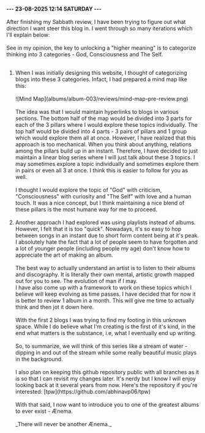 <b>--- 23-08-2025 12:14 SATURDAY ---</b>
<br/><br/>
After finishing my Sabbath review, I have been trying to figure out what direction I want steer this blog in. I went through so many iterations which I'll explain below:
<br/><br/>
See in my opinion, the key to unlocking a "higher meaning" is to categorize thinking into 3 categories - God, Consciousness and The Self. 
<br/><br/>
<ol>
<li> When I was initially designing this website, I thought of categorizing blogs into these 3 categories. Infact, I had prepared a mind map like this:
<br/><br/>
![Mind Map](albums/album-003/reviews/mind-map-pre-review.png)
<br/><br/>
The idea was that I would maintain hyperlinks to blogs in various sections. The bottom half of the map would be divided into 3 parts for each of the 3 pillars where I would explore these topics individually. The top half would be divided into 4 parts - 3 pairs of pillars and 1 group which would explore them all at once. However, I have realized that this approach is too mechanical. When you think about anything, relations among the pillars build up in an instant. Therefore, I have decided to just maintain a linear blog series where I will just talk about these 3 topics. I may sometimes explore a topic individually and sometimes explore them in pairs or even all 3 at once. I think this is easier to follow for you as well.
<br/><br/>
I thought I would explore the topic of "God" with criticism, "Consciousness" with curiosity and "The Self" with love and a human touch. It was a nice concept, but I think maintaining a nice blend of these pillars is the most humane way for me to proceed.</li><br/>
<li> Another approach I had explored was using playlists instead of albums. However, I felt that it is too "quick". Nowadays, it's so easy to hop between songs in an instant due to short form content being at it's peak. I absolutely hate the fact that a lot of people seem to have forgotten and a lot of younger people (including people my age) don't know how to appreciate the art of making an album.
<br/><br/>
The best way to actually understand an artist is to listen to their albums and discography. It is literally their own mental, artistic growth mapped out for you to see. The evolution of man if I may.</li></ul>
I have also come up with a framework to work on these topics which I believe will keep evolving as time passes. I have decided that for now it is better to review 1 album in a month. This will give me time to actually think and then jot it down here.
<br/><br/>
With the first 2 blogs I was trying to find my footing in this unknown space. While I do believe what I'm creating is the first of it's kind, in the end what matters is the substance, i.e, what I eventually end up writing.
<br/><br/>
So, to summarize, we will think of this series like a stream of water - dipping in and out of the stream while some really beautiful music plays in the background.
<br/><br/>
I also plan on keeping this github repository public with all branches as it is so that I can revisit my changes later. It's nerdy but I know I will enjoy looking back at it several years from now. Here's the repository if you're interested: [tpw](https://github.com/abhinavp06/tpw)
<br/><br/>
With that said, I now want to introduce you to one of the greatest albums to ever exist - Ænema.
<br/><br/>
_There will never be another Ænema._
